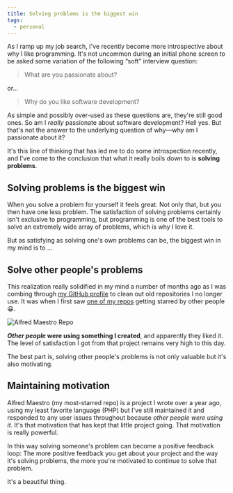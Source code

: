 ```yaml
---
title: Solving problems is the biggest win
tags:
  - personal
---
```


As I ramp up my job search, I've recently become more introspective about why I like programming. It's not uncommon during an initial phone screen to be asked some variation of the following “soft” interview question:

> What are you passionate about?

or...

> Why do you like software development?

As simple and possibly over-used as these questions are, they're still good ones. So am I _really_ passionate about software development? Hell yes. But that's not the answer to the underlying question of why—why am I passionate about it?

It's this line of thinking that has led me to do some introspection recently, and I've come to the conclusion that what it really boils down to is **solving problems**.

## Solving problems is the biggest win

When you solve a problem for yourself it feels great. Not only that, but you then have one less problem. The satisfaction of solving problems certainly isn't exclusive to programming, but programming is one of the best tools to solve an extremely wide array of problems, which is why I love it.

But as satisfying as solving one's own problems can be, the biggest win in my mind is to ...

## Solve other people's problems

This realization really solidified in my mind a number of months ago as I was combing through [my GitHub profile][gh] to clean out old repositories I no longer use. It was when I first saw [one of my repos][am] getting starred by other people :grinning:.

![Alfred Maestro Repo](https://dropsinn.s3.amazonaws.com/Screen%20Shot%202015-02-20%20at%202.42.24%20PM.png)

**_Other people_ were using something I created**, and apparently they liked it. The level of satisfaction I got from that project remains very high to this day.

The best part is, solving other people's problems is not only valuable but it's also motivating.

## Maintaining motivation

Alfred Maestro (my most-starred repo) is a project I wrote over a year ago, using my least favorite language (PHP) but I've still maintained it and responded to any user issues throughout because _other people were using it_. It's that motivation that has kept that little project going. That motivation is really powerful.

In this way solving someone's problem can become a positive feedback loop: The more positive feedback you get about your project and the way it's solving problems, the more you're motivated to continue to solve that problem.

It's a beautiful thing.

[gh]: https://github.com/iansinnott
[am]: https://github.com/iansinnott/alfred-maestro
